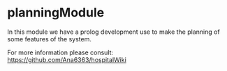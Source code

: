 # planningModule
In this module we have a prolog development use to make the planning of some features of the system.


For more information please consult: https://github.com/Ana6363/hospitalWiki
